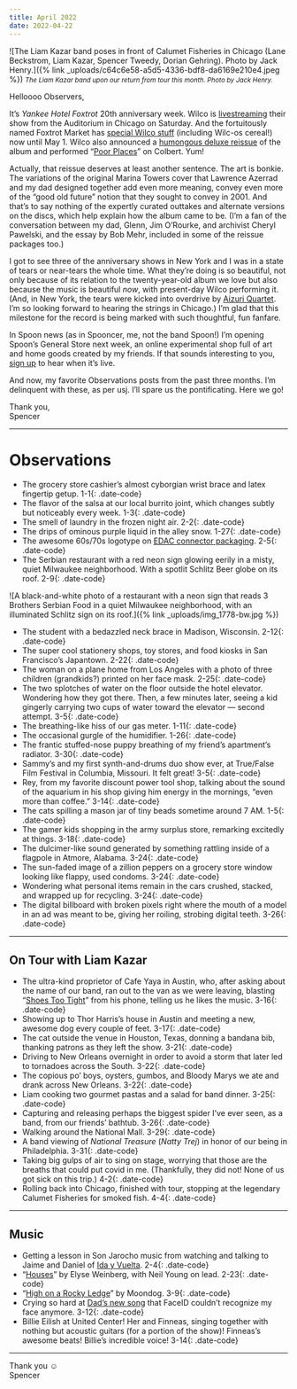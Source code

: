 ```yaml
---
title: April 2022
date: 2022-04-22
---
```


![The Liam Kazar band poses in front of Calumet Fisheries in Chicago (Lane Beckstrom, Liam Kazar, Spencer Tweedy, Dorian Gehring). Photo by Jack Henry.]({% link _uploads/c64c6e58-a5d5-4336-bdf8-da6169e210e4.jpeg %})
<small>*The Liam Kazar band upon our return from tour this month. Photo by Jack Henry.*</small>

Helloooo Observers,

It’s *Yankee Hotel Foxtrot* 20th anniversary week. Wilco is [livestreaming](http://nugs.net/wilcolivestream) their show from the Auditorium in Chicago on Saturday. And the fortuitously named Foxtrot Market has [special Wilco stuff](https://pages.foxtrotco.com/foxtrotxwilco/) (including Wilc-os cereal!) now until May 1. Wilco also announced a [humongous deluxe reissue](https://wilco-reissue-store.com/) of the album and performed “[Poor Places](https://www.youtube.com/watch?v=LSAI7HWkuzU)” on Colbert. Yum!

Actually, that reissue deserves at least another sentence. The art is bonkie. The variations of the original Marina Towers cover that Lawrence Azerrad and my dad designed together add even more meaning, convey even more of the “good old future” notion that they sought to convey in 2001. And that’s to say nothing of the expertly curated outtakes and alternate versions on the discs, which help explain how the album came to be. (I’m a fan of the conversation between my dad, Glenn, Jim O’Rourke, and archivist Cheryl Pawelski, and the essay by Bob Mehr, included in some of the reissue packages too.)

I got to see three of the anniversary shows in New York and I was in a state of tears or near-tears the whole time. What they’re doing is so beautiful, not only because of its relation to the twenty-year-old album we love but also because the music is beautiful *now*, with present-day Wilco performing it. (And, in New York, the tears were kicked into overdrive by [Aizuri Quartet](https://www.aizuriquartet.com/). I’m so looking forward to hearing the strings in Chicago.) I’m glad that this milestone for the record is being marked with such thoughtful, fun fanfare.

In Spoon news (as in Spooncer, me, not the band Spoon!) I’m opening Spoon’s General Store next week, an online experimental shop full of art and home goods created by my friends. If that sounds interesting to you, [sign up](https://spoonsgeneralstore.com/) to hear when it’s live.

And now, my favorite Observations posts from the past three months. I’m delinquent with these, as per usj. I’ll spare us the pontificating. Here we go!

Thank you,  
Spencer

***

# Observations

* The grocery store cashier’s almost cyborgian wrist brace and latex fingertip getup. <span>1-1</span>{: .date-code}
* The flavor of the salsa at our local burrito joint, which changes subtly but noticeably every week. <span>1-3</span>{: .date-code}
* The smell of laundry in the frozen night air. <span>2-2</span>{: .date-code}
* The drips of ominous purple liquid in the alley snow. <span>1-27</span>{: .date-code}
* The awesome 60s/70s logotype on [EDAC connector packaging](https://images.app.goo.gl/YV3ooCA2gvZmmXay5). <span>2-5</span>{: .date-code}
* The Serbian restaurant with a red neon sign glowing eerily in a misty, quiet Milwaukee neighborhood. With a spotlit Schlitz Beer globe on its roof. <span>2-9</span>{: .date-code}

![A black-and-white photo of a restaurant with a neon sign that reads 3 Brothers Serbian Food in a quiet Milwaukee neighborhood, with an illuminated Schlitz sign on its roof.]({% link _uploads/img_1778-bw.jpg %})

* The student with a bedazzled neck brace in Madison, Wisconsin. <span>2-12</span>{: .date-code}
* The super cool stationery shops, toy stores, and food kiosks in San Francisco’s Japantown. <span>2-22</span>{: .date-code}
* The woman on a plane home from Los Angeles with a photo of three children (grandkids?) printed on her face mask. <span>2-25</span>{: .date-code}
* The two splotches of water on the floor outside the hotel elevator. Wondering how they got there. Then, a few minutes later, seeing a kid gingerly carrying two cups of water toward the elevator — second attempt. <span>3-5</span>{: .date-code}
* The breathing-like hiss of our gas meter. <span>1-11</span>{: .date-code}
* The occasional gurgle of the humidifier. <span>1-26</span>{: .date-code}
* The frantic stuffed-nose puppy breathing of my friend’s apartment’s radiator. <span>3-30</span>{: .date-code}
* Sammy’s and my first synth-and-drums duo show ever, at True/False Film Festival in Columbia, Missouri. It felt great! <span>3-5</span>{: .date-code}
* Rey, from my favorite discount power tool shop, talking about the sound of the aquarium in his shop giving him energy in the mornings, “even more than coffee.” <span>3-14</span>{: .date-code}
* The cats spilling a mason jar of tiny beads sometime around 7 AM. <span>1-5</span>{: .date-code}
* The gamer kids shopping in the army surplus store, remarking excitedly at things. <span>3-18</span>{: .date-code}
* The dulcimer-like sound generated by something rattling inside of a flagpole in Atmore, Alabama. <span>3-24</span>{: .date-code}
* The sun-faded image of a zillion peppers on a grocery store window looking like flappy, used condoms. <span>3-24</span>{: .date-code}
* Wondering what personal items remain in the cars crushed, stacked, and wrapped up for recycling. <span>3-24</span>{: .date-code}
* The digital billboard with broken pixels right where the mouth of a model in an ad was meant to be, giving her roiling, strobing digital teeth. <span>3-26</span>{: .date-code}

***


## On Tour with Liam Kazar

* The ultra-kind proprietor of Cafe Yaya in Austin, who, after asking about the name of our band, ran out to the van as we were leaving, blasting “[Shoes Too Tight](https://www.youtube.com/watch?v=CM0GGlcSG28)” from his phone, telling us he likes the music. <span>3-16</span>{: .date-code}
* Showing up to Thor Harris’s house in Austin and meeting a new, awesome dog every couple of feet. <span>3-17</span>{: .date-code}
* The cat outside the venue in Houston, Texas, donning a bandana bib, thanking patrons as they left the show. <span>3-21</span>{: .date-code}
* Driving to New Orleans overnight in order to avoid a storm that later led to tornadoes across the South. <span>3-22</span>{: .date-code}
* The copious po’ boys, oysters, gumbos, and Bloody Marys we ate and drank across New Orleans. <span>3-22</span>{: .date-code}
* Liam cooking two gourmet pastas and a salad for band dinner. <span>3-25</span>{: .date-code}
* Capturing and releasing perhaps the biggest spider I’ve ever seen, as a band, from our friends’ bathtub. <span>3-26</span>{: .date-code}
* Walking around the National Mall. <span>3-29</span>{: .date-code}
* A band viewing of *National Treasure* (*Natty Trej*) in honor of our being in Philadelphia. <span>3-31</span>{: .date-code}
* Taking big gulps of air to sing on stage, worrying that those are the breaths that could put covid in me. (Thankfully, they did not! None of us got sick on this trip.) <span>4-2</span>{: .date-code}
* Rolling back into Chicago, finished with tour, stopping at the legendary Calumet Fisheries for smoked fish. <span>4-4</span>{: .date-code}

***

## Music

* Getting a lesson in Son Jarocho music from watching and talking to Jaime and Daniel of [Ida y Vuelta](https://www.facebook.com/idayvueltamusic/). <span>2-4</span>{: .date-code}
* “[Houses](https://www.youtube.com/watch?v=NGxWHil_zsU)” by Elyse Weinberg, with Neil Young on lead. <span>2-23</span>{: .date-code}
* “[High on a Rocky Ledge](https://www.youtube.com/watch?v=8MhwjtkyI2w)” by Moondog. <span>3-9</span>{: .date-code}
* Crying so hard at [Dad’s new song](https://jefftweedy.substack.com/p/out-for-a-walk-enhanced-phone-demo) that FaceID couldn’t recognize my face anymore. <span>3-12</span>{: .date-code}
* Billie Eilish at United Center! Her and Finneas, singing together with nothing but acoustic guitars (for a portion of the show)! Finneas’s awesome beats! Billie’s incredible voice! <span>3-14</span>{: .date-code}

***

Thank you ☺︎  
Spencer